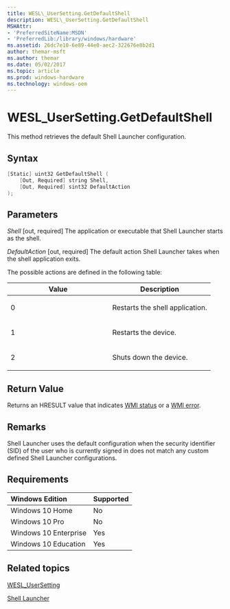 ```yaml
---
title: WESL\_UserSetting.GetDefaultShell
description: WESL\_UserSetting.GetDefaultShell
MSHAttr:
- 'PreferredSiteName:MSDN'
- 'PreferredLib:/library/windows/hardware'
ms.assetid: 26dc7e10-6e89-44e0-aec2-322676e8b2d1
author: themar-msft
ms.author: themar
ms.date: 05/02/2017
ms.topic: article
ms.prod: windows-hardware
ms.technology: windows-oem
---
```

# WESL\_UserSetting.GetDefaultShell

This method retrieves the default Shell Launcher configuration.

## Syntax

```powershell
[Static] uint32 GetDefaultShell (
    [Out, Required] string Shell,
    [Out, Required] sint32 DefaultAction
);
```

## Parameters

<a href="" id="shell"></a>*Shell*
\[out, required\] The application or executable that Shell Launcher starts as the shell.

<a href="" id="defaultaction"></a>*DefaultAction*
\[out, required\] The default action Shell Launcher takes when the shell application exits.

The possible actions are defined in the following table:

<table>
<colgroup>
<col width="50%" />
<col width="50%" />
</colgroup>
<thead>
<tr class="header">
<th>Value</th>
<th>Description</th>
</tr>
</thead>
<tbody>
<tr class="odd">
<td><p>0</p></td>
<td><p>Restarts the shell application.</p></td>
</tr>
<tr class="even">
<td><p>1</p></td>
<td><p>Restarts the device.</p></td>
</tr>
<tr class="odd">
<td><p>2</p></td>
<td><p>Shuts down the device.</p></td>
</tr>
</tbody>
</table>

## Return Value

Returns an HRESULT value that indicates [WMI status](http://go.microsoft.com/fwlink/p/?LinkID=208318) or a [WMI error](http://go.microsoft.com/fwlink/p/?LinkID=208317).

## Remarks

Shell Launcher uses the default configuration when the security identifier (SID) of the user who is currently signed in does not match any custom defined Shell Launcher configurations.

## Requirements

| Windows Edition       | Supported |
|:----------------------|:----------|
| Windows 10 Home       | No        |
| Windows 10 Pro        | No        |
| Windows 10 Enterprise | Yes       |
| Windows 10 Education  | Yes       |

## Related topics

[WESL\_UserSetting](wesl-usersetting.md)

[Shell Launcher](shell-launcher.md)
